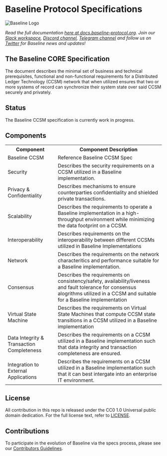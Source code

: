 # Baseline Protocol Specifications

![Baseline Logo](https://raw.githubusercontent.com/ethereum-oasis/baseline/master/docs/assets/baseline-logo/Web/examples/PNGs/horizontal/baselineHorizontal-Logo-FullColor.png)

*Read the full documentation [here at docs.baseline-protocol.org](https://docs.baseline-protocol.org/).*
*Join our [Slack workspace](https://communityinviter.com/apps/ethereum-baseline/join-us), [Discord channel](https://discord.com/invite/NE8AYD7), [Telegram channel](https://t.me/baselineprotocol) and follow us on [Twitter](https://twitter.com/baselineproto) for Baseline news and updates!* 

## The Baseline CORE Specification

The document describes the minimal set of business and technical prerequisites, functional and non-functional requirements for a Distributed Ledger Technology (CCSM) network that when utilized ensures that two or more systems of record can synchronize their system state over said CCSM securely and privately.

## Status

The Baseline CCSM specification is currently work in progress.

## Components

<table>
<tr>
    <th>Component</th>
    <th>Component Description</th>
  </tr>
  <tr>
    <td>Baseline CCSM</td>
    <td>Reference Baseline CCSM Spec</td>
  </tr>
  <tr>
    <td>Security</td>
    <td>Describes the security requirements on a CCSM utilized in a Baseline implementation.</td>
  </tr>
  <tr>
    <td>Privacy & Confidentiality</td>
    <td>Describes mechanisms to ensure counterparties confidentiality and shielded private transactions.</td>
  </tr>
  <tr>
    <td>Scalability</td>
    <td>Describes the requirements to operate a Baseline implementation in a high-throughput environment while minimizing the data footprint on a CCSM.</td>
  </tr>
  <tr>
    <td>Interoperability</td>
    <td>Describes requirements on the interoperability between different CCSMs utilized in Baseline Implementations</td>
  </tr>
  <tr>
    <td>Network</td>
    <td>Describes the requirements on the network characteritics and performance suitable for a Baseline implementation.</td>
   </tr>
  <tr>
    <td>Consensus</td>
    <td>Describes the requirements on consistency/safety, availability/liveness and fault tolerance for consensus alogrithms utilized in a CCSM and suitable for a Baseline implementation</td>
  </tr>
  <tr>
    <td>Virtual State Machine</td>
    <td>Describes the requirements on Virtual State Machines that compute CCSM state transitions in a CCSM utilized in a Baseline implementation</td>
  </tr>
  <tr>
    <td>Data Integrity & Transaction Completeness</td>
    <td>Describes the requirements on a CCSM utilized in a Baseline implementation such that data integrity and transaction completeness are ensured.</td>
  </tr>
  <tr>
    <td>Integration to External Applications</td>
    <td>Describes the requirements on a CCSM utilized in a Baseline implementation such that it can best intergate into an enterprise IT environment.</td>
  </tr>
</table>

## License

All contribution in this repo is released under the CC0 1.0 Universal public domain dedication. For the full license text, refer to [LICENSE](https://github.com/ethereum-oasis/baseline/blob/master/LICENSE).

## Contributions

To participate in the evolution of Baseline via the specs process, please see our [Contributors Guidelines](https://docs.baseline-protocol.org/community/contributors).